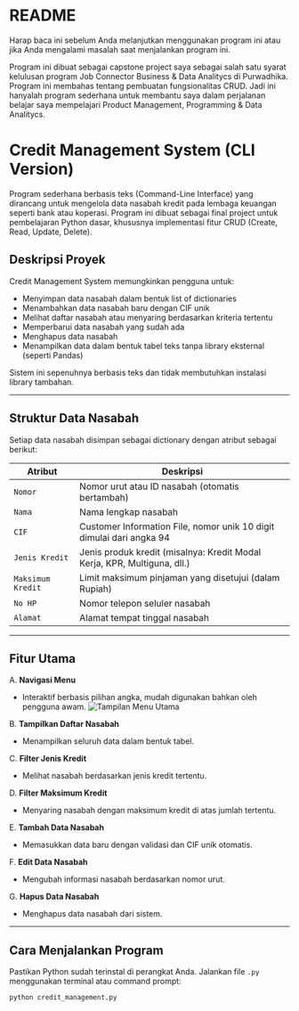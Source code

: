 # README
Harap baca ini sebelum Anda melanjutkan menggunakan program ini atau jika Anda mengalami masalah saat menjalankan program ini.

Program ini dibuat sebagai capstone project saya sebagai salah satu syarat kelulusan program Job Connector Business & Data Analitycs di Purwadhika. Program ini membahas tentang pembuatan fungsionalitas CRUD. Jadi ini hanyalah program sederhana untuk membantu saya dalam perjalanan belajar saya mempelajari Product Management, Programming & Data Analitycs.

# Credit Management System (CLI Version)

Program sederhana berbasis teks (Command-Line Interface) yang dirancang untuk mengelola data nasabah kredit pada lembaga keuangan seperti bank atau koperasi. Program ini dibuat sebagai final project untuk pembelajaran Python dasar, khususnya implementasi fitur CRUD (Create, Read, Update, Delete).

## Deskripsi Proyek

Credit Management System memungkinkan pengguna untuk:
- Menyimpan data nasabah dalam bentuk list of dictionaries
- Menambahkan data nasabah baru dengan CIF unik
- Melihat daftar nasabah atau menyaring berdasarkan kriteria tertentu
- Memperbarui data nasabah yang sudah ada
- Menghapus data nasabah
- Menampilkan data dalam bentuk tabel teks tanpa library eksternal (seperti Pandas)

Sistem ini sepenuhnya berbasis teks dan tidak membutuhkan instalasi library tambahan.

---

## Struktur Data Nasabah

Setiap data nasabah disimpan sebagai dictionary dengan atribut sebagai berikut:

| Atribut            | Deskripsi                                                                 |
|--------------------|---------------------------------------------------------------------------|
| `Nomor`            | Nomor urut atau ID nasabah (otomatis bertambah)                          |
| `Nama`             | Nama lengkap nasabah                                                      |
| `CIF`              | Customer Information File, nomor unik 10 digit dimulai dari angka 94      |
| `Jenis Kredit`     | Jenis produk kredit (misalnya: Kredit Modal Kerja, KPR, Multiguna, dll.)  |
| `Maksimum Kredit`  | Limit maksimum pinjaman yang disetujui (dalam Rupiah)                     |
| `No HP`            | Nomor telepon seluler nasabah                                             |
| `Alamat`           | Alamat tempat tinggal nasabah                                             |

---

## Fitur Utama

A. **Navigasi Menu**
   - Interaktif berbasis pilihan angka, mudah digunakan bahkan oleh pengguna awam.
![Tampilan Menu Utama](assets/MENU_7.png)

B. **Tampilkan Daftar Nasabah**
   - Menampilkan seluruh data dalam bentuk tabel.
     
C. **Filter Jenis Kredit**
   - Melihat nasabah berdasarkan jenis kredit tertentu.
     
D. **Filter Maksimum Kredit**
   - Menyaring nasabah dengan maksimum kredit di atas jumlah tertentu.
     
E. **Tambah Data Nasabah**
   - Memasukkan data baru dengan validasi dan CIF unik otomatis.
     
F. **Edit Data Nasabah**
   - Mengubah informasi nasabah berdasarkan nomor urut.
     
G. **Hapus Data Nasabah**
   - Menghapus data nasabah dari sistem.


---

## Cara Menjalankan Program

Pastikan Python sudah terinstal di perangkat Anda. Jalankan file `.py` menggunakan terminal atau command prompt:

```bash
python credit_management.py

